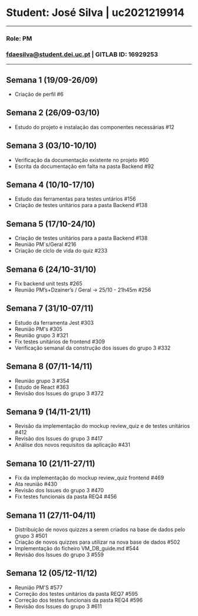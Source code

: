 # Student: José Silva | uc2021219914
---

### Role: PM
### fdaesilva@student.dei.uc.pt | GITLAB ID: 16929253
---

## Semana 1 (19/09-26/09)

- Criação de perfil #6


## Semana 2 (26/09-03/10)

- Estudo do projeto e instalação das componentes necessárias #12


## Semana 3 (03/10-10/10)

- Verificação da documentação existente no projeto #60
- Escrita da documentação em falta na pasta Backend #92


## Semana 4 (10/10-17/10)

 - Estudo das ferramentas para testes untários #156
 - Criação de testes unitários para a pasta Backend #138


## Semana 5 (17/10-24/10)

 - Criação de testes unitários para a pasta Backend #138
 - Reunião PM´s/Geral #216
 - Criação de ciclo de vida do quiz #233


## Semana 6 (24/10-31/10)

 - Fix backend unit tests #265
 - Reunião PM’s+Dzainer’s / Geral -> 25/10 - 21h45m #256


## Semana 7 (31/10-07/11)

 - Estudo da ferramenta Jest #303
 - Reunião PM's #305
 - Reunião grupo 3 #321
 - Fix testes unitários de frontend #309
 - Verificação semanal da construção dos issues do grupo 3 #332


 ## Semana 8 (07/11-14/11)

 - Reunião grupo 3 #354
 - Estudo de React #363
 - Revisão dos Issues do grupo 3 #372


## Semana 9 (14/11-21/11)

 - Revisão da implementação  do mockup review_quiz e de testes unitários #412
 - Revisão dos Issues do grupo 3 #417 
 - Análise dos novos requisitos da aplicação #431


## Semana 10 (21/11-27/11)

 - Fix da implementação do mockup review_quiz frontend #469
 - Ata reunião #430
 - Revisão dos Issues do grupo 3 #470   
 - Fix testes funcionais da pasta REQ4 #456

## Semana 11 (27/11-04/11)

 - Distribuição de novos quizzes a serem criados na base de dados pelo grupo 3 #501
 - Criação de novos quizzes para utilizar na nova base de dados #502
 - Implementação do ficheiro VM_DB_guide.md #544
 - Revisão dos Issues do grupo 3 #559  

## Semana 12 (05/12-11/12)

 - Reunião PM'S #577
 - Correção dos testes unitários da pasta REQ7 #595
 - Correção dos testes funcionais da pasta REQ4 #596
 - Revisão dos Issues do grupo 3 #611 
